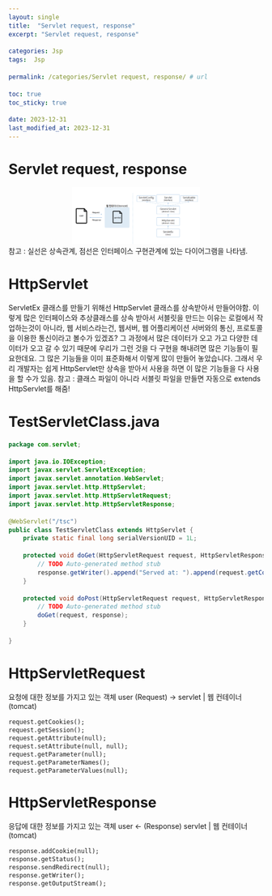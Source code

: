 ```yaml
---
layout: single
title:  "Servlet request, response"
excerpt: "Servlet request, response"

categories: Jsp
tags:  Jsp

permalink: /categories/Servlet request, response/ # url

toc: true
toc_sticky: true

date: 2023-12-31
last_modified_at: 2023-12-31
---
```


# Servlet request, response

<center><img src="/assets/images/posts_img/readme/HttpServlet.png" width="50%" height="50%"></center>
참고 : 실선은 상속관계, 점선은 인터페이스 구현관계에 있는 다이어그램을 나타냄.

# HttpServlet
ServletEx 클래스를 만들기 위해선 HttpServlet 클래스를 상속받아서 만들어야함.
이렇게 많은 인터페이스와 추상클래스를 상속 받아서 서블릿을 만드는 이유는 로컬에서 작업하는것이 아니라,
웹 서비스라는건, 웹서버, 웹 어플리케이션 서버와의 통신, 프로토콜을 이용한 통신이라고 볼수가 있겠죠?
그 과정에서 많은 데이터가 오고 가고 다양한 데이터가 오고 갈 수 있기 때문에 우리가 그런 것을
다 구현을 해내려면 많은 기능들이 필요한데요.
그 많은 기능들을 이미 표준화해서 이렇게 많이 만들어 놓았습니다.
그래서 우리 개발자는 쉽게 HttpServlet만 상속을 받아서 사용을 하면 이 많은 기능들을 다 사용을 할 수가 있음.
참고 : 클래스 파일이 아니라 서블릿 파일을 만들면 자동으로 extends HttpServlet를 해줌!

# TestServletClass.java

```java
package com.servlet;

import java.io.IOException;
import javax.servlet.ServletException;
import javax.servlet.annotation.WebServlet;
import javax.servlet.http.HttpServlet;
import javax.servlet.http.HttpServletRequest;
import javax.servlet.http.HttpServletResponse;

@WebServlet("/tsc")
public class TestServletClass extends HttpServlet {
	private static final long serialVersionUID = 1L;
       
	protected void doGet(HttpServletRequest request, HttpServletResponse response) throws ServletException, IOException {
		// TODO Auto-generated method stub
		response.getWriter().append("Served at: ").append(request.getContextPath());
	}

	protected void doPost(HttpServletRequest request, HttpServletResponse response) throws ServletException, IOException {
		// TODO Auto-generated method stub
		doGet(request, response);
	}

}
```
# HttpServletRequest
요청에 대한 정보를 가지고 있는 객체
user (Request) -> servlet | 웹 컨테이너(tomcat)

```
request.getCookies();
request.getSession();
request.getAttribute(null);
request.setAttribute(null, null);
request.getParameter(null);
request.getParameterNames();
request.getParameterValues(null);
```

# HttpServletResponse
응답에 대한 정보를 가지고 있는 객체
user <- (Response) servlet | 웹 컨테이너(tomcat)

```
response.addCookie(null);
response.getStatus();
response.sendRedirect(null);
response.getWriter();
response.getOutputStream();
```
